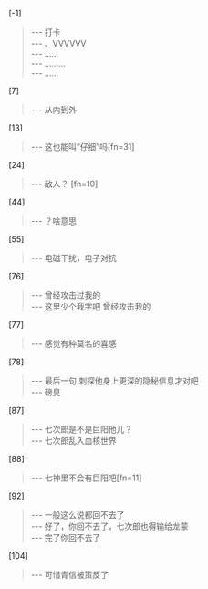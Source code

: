 
[-1] 
>--- 打卡<br>
>--- 、VVVVVV<br>
>--- ......<br>
>--- .........<br>
>--- ……<br>

[7] 
>--- 从内到外<br>

[13] 
>--- 这也能叫“仔细”吗[fn=31]<br>

[24] 
>--- 敌人？ [fn=10]<br>

[44] 
>--- ？啥意思<br>

[55] 
>--- 电磁干扰，电子对抗<br>

[76] 
>--- 曾经攻击过我的<br>
>--- 这里少个我字吧
曾经攻击我的<br>

[77] 
>--- 感觉有种莫名的喜感<br>

[78] 
>--- 最后一句
刺探他身上更深的隐秘信息才对吧<br>
>--- 磅臭<br>

[87] 
>--- 七次郎是不是巨阳他儿？<br>
>--- 七次郎乱入血核世界<br>

[88] 
>--- 七神里不会有巨阳吧[fn=11]<br>

[92] 
>--- 一般这么说都回不去了<br>
>--- 好了，你回不去了，七次郎也得输给龙蒙<br>
>--- 完了你回不去了<br>

[104] 
>--- 可惜青信被策反了<br>
